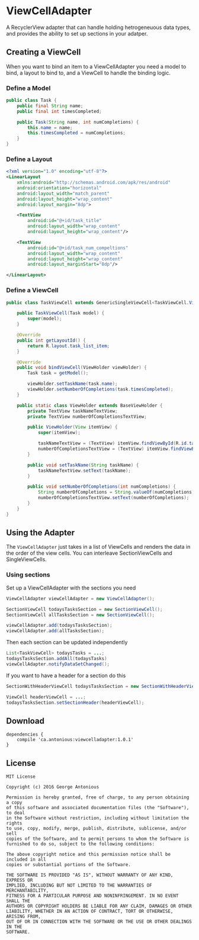 # ViewCellAdapter

A RecyclerView adapter that can handle holding hetrogeneuous data types, and provides the ability to set up sections in your adatper.

## Creating a ViewCell

When you want to bind an item to a ViewCellAdapter you need a model to bind, a layout to bind to, and a ViewCell to handle the binding logic.

### Define a Model

```java
public class Task {
    public final String name;
    public final int timesCompleted;

    public Task(String name, int numCompletions) {
        this.name = name;
        this.timesCompleted = numCompletions;
    }
}
```

### Define a Layout

```xml
<?xml version="1.0" encoding="utf-8"?>
<LinearLayout 
    xmlns:android="http://schemas.android.com/apk/res/android"
    android:orientation="horizontal"
    android:layout_width="match_parent"
    android:layout_height="wrap_content"
    android:layout_margin="8dp">

    <TextView
        android:id="@+id/task_title"
        android:layout_width="wrap_content"
        android:layout_height="wrap_content"/>

    <TextView
        android:id="@+id/task_num_compeltions"
        android:layout_width="wrap_content"
        android:layout_height="wrap_content"
        android:layout_marginStart="8dp"/>

</LinearLayout>
```

### Define a ViewCell

```java
public class TaskViewCell extends GenericSingleViewCell<TaskViewCell.ViewHolder, Task> {

    public TaskViewCell(Task model) {
        super(model);
    }

    @Override
    public int getLayoutId() {
        return R.layout.task_list_item;
    }

    @Override
    public void bindViewCell(ViewHolder viewHolder) {
        Task task = getModel();

        viewHolder.setTaskName(task.name);
        viewHolder.setNumberOfCompletions(task.timesCompleted);
    }

    public static class ViewHolder extends BaseViewHolder {
        private TextView taskNameTextView;
        private TextView numberOfCompletionsTextView;

        public ViewHolder(View itemView) {
            super(itemView);

            taskNameTextView = (TextView) itemView.findViewById(R.id.task_title);
            numberOfCompletionsTextView = (TextView) itemView.findViewById(R.id.task_num_compeltions);
        }

        public void setTaskName(String taskName) {
            taskNameTextView.setText(taskName);
        }

        public void setNumberOfCompletions(int numCompletions) {
            String numberOfCompletions = String.valueOf(numCompletions);
            numberOfCompletionsTextView.setText(numberOfCompletions);
        }
    }
}
```

## Using the Adapter

The `ViewCellAdapter` just takes in a list of ViewCells and renders the data in the order of the view cells. You can interleave SectionViewCells and SingleViewCells.

### Using sections

Set up a ViewCellAdapter with the sections you need

```java
ViewCellAdapter viewCellAdapter = new ViewCellAdapter();

SectionViewCell todaysTasksSection = new SectionViewCell();
SectionViewCell allTasksSection = new SectionViewCell();

viewCellAdapter.add(todaysTasksSection);
viewCellAdapter.add(allTasksSection);
```

Then each section can be updated independently

```java
List<TaskViewCell> todaysTasks = ...;
todaysTasksSection.addAll(todaysTasks)
viewCellAdapter.notifyDataSetChanged();
```

If you want to have a header for a section do this

```java
SectionWithHeaderViewCell todaysTasksSection = new SectionWithHeaderViewCell();

ViewCell headerViewCell = ...;
todaysTasksSection.setSectionHeader(headerViewCell);
```

## Download

```
dependencies {
    compile 'ca.antonious:viewcelladapter:1.0.1'
}
```

## License

```
MIT License

Copyright (c) 2016 George Antonious

Permission is hereby granted, free of charge, to any person obtaining a copy
of this software and associated documentation files (the "Software"), to deal
in the Software without restriction, including without limitation the rights
to use, copy, modify, merge, publish, distribute, sublicense, and/or sell
copies of the Software, and to permit persons to whom the Software is
furnished to do so, subject to the following conditions:

The above copyright notice and this permission notice shall be included in all
copies or substantial portions of the Software.

THE SOFTWARE IS PROVIDED "AS IS", WITHOUT WARRANTY OF ANY KIND, EXPRESS OR
IMPLIED, INCLUDING BUT NOT LIMITED TO THE WARRANTIES OF MERCHANTABILITY,
FITNESS FOR A PARTICULAR PURPOSE AND NONINFRINGEMENT. IN NO EVENT SHALL THE
AUTHORS OR COPYRIGHT HOLDERS BE LIABLE FOR ANY CLAIM, DAMAGES OR OTHER
LIABILITY, WHETHER IN AN ACTION OF CONTRACT, TORT OR OTHERWISE, ARISING FROM,
OUT OF OR IN CONNECTION WITH THE SOFTWARE OR THE USE OR OTHER DEALINGS IN THE
SOFTWARE.
```